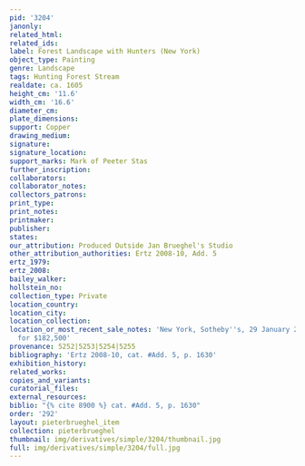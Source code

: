 ```yaml
---
pid: '3204'
janonly: 
related_html: 
related_ids: 
label: Forest Landscape with Hunters (New York)
object_type: Painting
genre: Landscape
tags: Hunting Forest Stream
realdate: ca. 1605
height_cm: '11.6'
width_cm: '16.6'
diameter_cm: 
plate_dimensions: 
support: Copper
drawing_medium: 
signature: 
signature_location: 
support_marks: Mark of Peeter Stas
further_inscription: 
collaborators: 
collaborator_notes: 
collectors_patrons: 
print_type: 
print_notes: 
printmaker: 
publisher: 
states: 
our_attribution: Produced Outside Jan Brueghel's Studio
other_attribution_authorities: Ertz 2008-10, Add. 5
ertz_1979: 
ertz_2008: 
bailey_walker: 
hollstein_no: 
collection_type: Private
location_country: 
location_city: 
location_collection: 
location_or_most_recent_sale_notes: 'New York, Sotheby''s, 29 January 2009, lot #10
  for $182,500'
provenance: 5252|5253|5254|5255
bibliography: 'Ertz 2008-10, cat. #Add. 5, p. 1630'
exhibition_history: 
related_works: 
copies_and_variants: 
curatorial_files: 
external_resources: 
biblio: "{% cite 8900 %} cat. #Add. 5, p. 1630"
order: '292'
layout: pieterbrueghel_item
collection: pieterbrueghel
thumbnail: img/derivatives/simple/3204/thumbnail.jpg
full: img/derivatives/simple/3204/full.jpg
---
```

